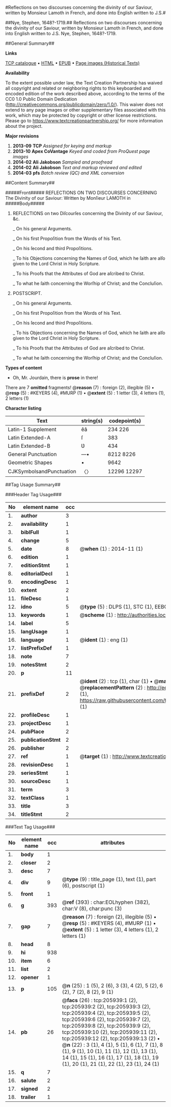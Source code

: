 #Reflections on two discourses concerning the divinity of our Saviour, written by Monsieur Lamoth in French, and done into English written to J.S.#

##Nye, Stephen, 1648?-1719.##
Reflections on two discourses concerning the divinity of our Saviour, written by Monsieur Lamoth in French, and done into English written to J.S.
Nye, Stephen, 1648?-1719.

##General Summary##

**Links**

[TCP catalogue](http://www.ota.ox.ac.uk/tcp/)  • 
[HTML](http://tei.it.ox.ac.uk/tcp/Texts-HTML/free/B27/B27515.html)  • 
[EPUB](http://tei.it.ox.ac.uk/tcp/Texts-EPUB/free/B27/B27515.epub) • 
[Page images (Historical Texts)](https://historicaltexts.jisc.ac.uk/eebo-31355731e)

**Availability**

To the extent possible under law, the Text Creation Partnership has waived all copyright and related or neighboring rights to this keyboarded and encoded edition of the work described above, according to the terms of the CC0 1.0 Public Domain Dedication (http://creativecommons.org/publicdomain/zero/1.0/). This waiver does not extend to any page images or other supplementary files associated with this work, which may be protected by copyright or other license restrictions. Please go to https://www.textcreationpartnership.org/ for more information about the project.

**Major revisions**

1. __2013-09__ __TCP__ *Assigned for keying and markup*
1. __2013-10__ __Apex CoVantage__ *Keyed and coded from ProQuest page images*
1. __2014-02__ __Ali Jakobson__ *Sampled and proofread*
1. __2014-02__ __Ali Jakobson__ *Text and markup reviewed and edited*
1. __2014-03__ __pfs__ *Batch review (QC) and XML conversion*

##Content Summary##

#####Front#####
REFLECTIONS ON TWO DISCOURSES CONCERNING The Divinity of our Saviour: Written by Monſieur LAMOTH in 
#####Body#####

1. REFLECTIONS on two Diſcourſes concerning the Divinity of our Saviour, &c.

    _ On his general Arguments.

    _ On his first Propoſition from the Words of his Text.

    _ On his ſecond and third Propoſitions.

    _ To his Objections concerning the Names of God, which he ſaith are alſo given to the Lord Christ in Holy Scripture.

    _ To his Proofs that the Attributes of God are aſcribed to Christ.

    _ To what he ſaith concerning the Worſhip of Christ; and the Concluſion.

1. POSTSCRIPT.

    _ On his general Arguments.

    _ On his first Propoſition from the Words of his Text.

    _ On his ſecond and third Propoſitions.

    _ To his Objections concerning the Names of God, which he ſaith are alſo given to the Lord Christ in Holy Scripture.

    _ To his Proofs that the Attributes of God are aſcribed to Christ.

    _ To what he ſaith concerning the Worſhip of Christ; and the Concluſion.

**Types of content**

  * Oh, Mr. Jourdain, there is **prose** in there!

There are 7 **omitted** fragments! 
 @__reason__ (7) : foreign (2), illegible (5)  •  @__resp__ (5) : #KEYERS (4), #MURP (1)  •  @__extent__ (5) : 1 letter (3), 4 letters (1), 2 letters (1)

**Character listing**


|Text|string(s)|codepoint(s)|
|---|---|---|
|Latin-1 Supplement|êâ|234 226|
|Latin Extended-A|ſ|383|
|Latin Extended-B|Ʋ|434|
|General Punctuation|—•|8212 8226|
|Geometric Shapes|▪|9642|
|CJKSymbolsandPunctuation|〈〉|12296 12297|

##Tag Usage Summary##

###Header Tag Usage###

|No|element name|occ|attributes|
|---|---|---|---|
|1.|__author__|3||
|2.|__availability__|1||
|3.|__biblFull__|1||
|4.|__change__|5||
|5.|__date__|8| @__when__ (1) : 2014-11 (1)|
|6.|__edition__|1||
|7.|__editionStmt__|1||
|8.|__editorialDecl__|1||
|9.|__encodingDesc__|1||
|10.|__extent__|2||
|11.|__fileDesc__|1||
|12.|__idno__|5| @__type__ (5) : DLPS (1), STC (1), EEBO-CITATION (1), OCLC (1), VID (1)|
|13.|__keywords__|1| @__scheme__ (1) : http://authorities.loc.gov/ (1)|
|14.|__label__|5||
|15.|__langUsage__|1||
|16.|__language__|1| @__ident__ (1) : eng (1)|
|17.|__listPrefixDef__|1||
|18.|__note__|7||
|19.|__notesStmt__|2||
|20.|__p__|11||
|21.|__prefixDef__|2| @__ident__ (2) : tcp (1), char (1)  •  @__matchPattern__ (2) : ([0-9\-]+):([0-9IVX]+) (1), (.+) (1)  •  @__replacementPattern__ (2) : http://eebo.chadwyck.com/downloadtiff?vid=$1&page=$2 (1), https://raw.githubusercontent.com/textcreationpartnership/Texts/master/tcpchars.xml#$1 (1)|
|22.|__profileDesc__|1||
|23.|__projectDesc__|1||
|24.|__pubPlace__|2||
|25.|__publicationStmt__|2||
|26.|__publisher__|2||
|27.|__ref__|1| @__target__ (1) : http://www.textcreationpartnership.org/docs/. (1)|
|28.|__revisionDesc__|1||
|29.|__seriesStmt__|1||
|30.|__sourceDesc__|1||
|31.|__term__|3||
|32.|__textClass__|1||
|33.|__title__|3||
|34.|__titleStmt__|2||


###Text Tag Usage###

|No|element name|occ|attributes|
|---|---|---|---|
|1.|__body__|1||
|2.|__closer__|2||
|3.|__desc__|7||
|4.|__div__|9| @__type__ (9) : title_page (1), text (1), part (6), postscript (1)|
|5.|__front__|1||
|6.|__g__|393| @__ref__ (393) : char:EOLhyphen (382), char:V (8), char:punc (3)|
|7.|__gap__|7| @__reason__ (7) : foreign (2), illegible (5)  •  @__resp__ (5) : #KEYERS (4), #MURP (1)  •  @__extent__ (5) : 1 letter (3), 4 letters (1), 2 letters (1)|
|8.|__head__|8||
|9.|__hi__|938||
|10.|__item__|6||
|11.|__list__|2||
|12.|__opener__|1||
|13.|__p__|105| @__n__ (25) : 1 (5), 2 (6), 3 (3), 4 (2), 5 (2), 6 (2), 7 (2), 8 (2), 9 (1)|
|14.|__pb__|26| @__facs__ (26) : tcp:205939:1 (2), tcp:205939:2 (2), tcp:205939:3 (2), tcp:205939:4 (2), tcp:205939:5 (2), tcp:205939:6 (2), tcp:205939:7 (2), tcp:205939:8 (2), tcp:205939:9 (2), tcp:205939:10 (2), tcp:205939:11 (2), tcp:205939:12 (2), tcp:205939:13 (2)  •  @__n__ (22) : 3 (1), 4 (1), 5 (1), 6 (1), 7 (1), 8 (1), 9 (1), 10 (1), 11 (1), 12 (1), 13 (1), 14 (1), 15 (1), 16 (1), 17 (1), 18 (1), 19 (1), 20 (1), 21 (1), 22 (1), 23 (1), 24 (1)|
|15.|__q__|7||
|16.|__salute__|2||
|17.|__signed__|2||
|18.|__trailer__|1||
